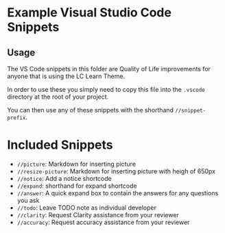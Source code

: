 # Example Visual Studio Code Snippets

## Usage

The VS Code snippets in this folder are Quality of Life improvements for anyone that is using the LC Learn Theme. 

In order to use these you simply need to copy this file into the `.vscode` directory at the root of your project.

You can then use any of these snippets with the shorthand `//snippet-prefix`.

# Included Snippets
- `//picture`: Markdown for inserting picture
- `//resize-picture`: Markdown for inserting picture with heigh of 650px
- `//notice`: Add a notice shortcode
- `//expand`: shorthand for expand shortcode
- `//answer`: A quick expand box to contain the answers for any questions you ask
- `//todo`: Leave TODO note as individual developer
- `//clarity`: Request Clarity assistance from your reviewer
- `//accuracy`: Request accuracy assistance from your reviewer
 